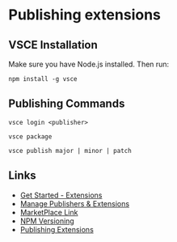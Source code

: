 # Publishing extensions

## VSCE Installation
Make sure you have Node.js installed. Then run:

```shell
npm install -g vsce
```

## Publishing Commands

`vsce login <publisher>`
<!-- Login to Publisher -->
`vsce package`
<!-- myExtension.vsix generated -->
`vsce publish major | minor | patch`
<!-- <publisherID>.myExtension published to VS Code MarketPlace -->

## Links

* [Get Started - Extensions](https://code.visualstudio.com/api/get-started/your-first-extension)
* [Manage Publishers & Extensions](https://marketplace.visualstudio.com/manage/publishers/)
* [MarketPlace Link](https://marketplace.visualstudio.com/items?itemName=Wrenchingdev.quantum-leap)
* [NPM Versioning](https://docs.npmjs.com/updating-your-published-package-version-number)
* [Publishing Extensions](https://code.visualstudio.com/api/working-with-extensions/publishing-extension#get-a-personal-access-token)
